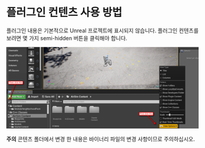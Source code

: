 # 플러그인 컨텐츠 사용 방법

플러그인 내용은 기본적으로 Unreal 프로젝트에 표시되지 않습니다. 플러그인 컨텐츠를 보려면 몇 가지 semi-hidden 버튼을 클릭해야 합니다.

![plugin contents screenshot](images/plugin_contents.png)

**주의**
콘텐츠 폴더에서 변경 한 내용은 바이너리 파일의 변경 사항이므로 주의하십시오.